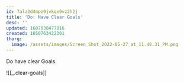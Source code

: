 ```yaml
---
id: 7alz2d4mpz9jvkqx9vz2h2j
title: 'Do: Have Clear Goals'
desc: ''
updated: 1687038477016
created: 1650763422301
thorg:
  image: /assets/images/Screen_Shot_2022-05-27_at_11.48.31_PM.png
---
```


Do have clear Goals.

![[_.clear-goals]]
